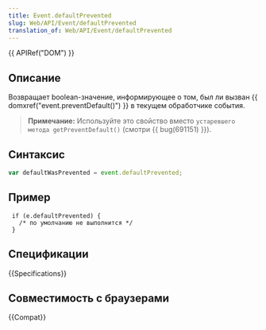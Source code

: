 ```yaml
---
title: Event.defaultPrevented
slug: Web/API/Event/defaultPrevented
translation_of: Web/API/Event/defaultPrevented
---
```

{{ APIRef("DOM") }}

## Описание

Возвращает boolean-значение, информирующее о том, был ли вызван {{ domxref("event.preventDefault()") }} в текущем обработчике события.

> **Примечание:** Используйте это свойство вместо `устаревшего метода getPreventDefault()` (смотри {{ bug(691151) }}).

## Синтаксис

```js
var defaultWasPrevented = event.defaultPrevented;
```

## Пример

```
 if (e.defaultPrevented) {
   /* по умолчанию не выполнится */
 }
```

## Спецификации

{{Specifications}}

## Совместимость с браузерами

{{Compat}}
